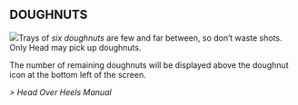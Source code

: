 ## DOUGHNUTS

![](texture-doughnuts)Trays of *six doughnuts* are few and far between, so don’t waste shots. Only Head
may pick up doughnuts.

The number of remaining doughnuts will be displayed above
the doughnut icon at the bottom left of the screen.

*> Head Over Heels Manual*
